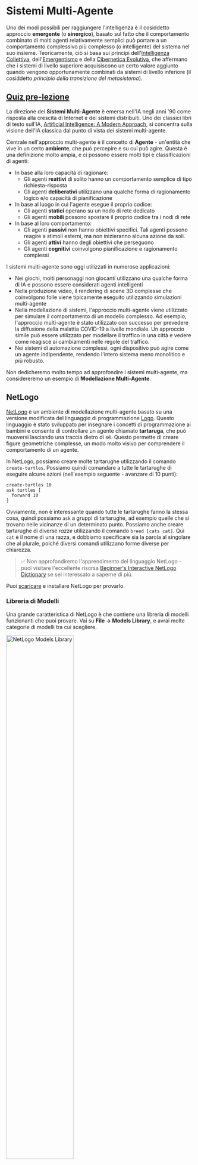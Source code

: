<!--
CO_OP_TRANSLATOR_METADATA:
{
  "original_hash": "1ddf651d7681b4449f9d09ea3b17911e",
  "translation_date": "2025-08-26T07:05:49+00:00",
  "source_file": "lessons/6-Other/23-MultiagentSystems/README.md",
  "language_code": "it"
}
-->
# Sistemi Multi-Agente

Uno dei modi possibili per raggiungere l'intelligenza è il cosiddetto approccio **emergente** (o **sinergico**), basato sul fatto che il comportamento combinato di molti agenti relativamente semplici può portare a un comportamento complessivo più complesso (o intelligente) del sistema nel suo insieme. Teoricamente, ciò si basa sui principi dell'[Intelligenza Collettiva](https://en.wikipedia.org/wiki/Collective_intelligence), dell'[Emergentismo](https://en.wikipedia.org/wiki/Global_brain) e della [Cibernetica Evolutiva](https://en.wikipedia.org/wiki/Global_brain), che affermano che i sistemi di livello superiore acquisiscono un certo valore aggiunto quando vengono opportunamente combinati da sistemi di livello inferiore (il cosiddetto *principio della transizione del metasistema*).

## [Quiz pre-lezione](https://ff-quizzes.netlify.app/en/ai/quiz/45)

La direzione dei **Sistemi Multi-Agente** è emersa nell'IA negli anni '90 come risposta alla crescita di Internet e dei sistemi distribuiti. Uno dei classici libri di testo sull'IA, [Artificial Intelligence: A Modern Approach](https://en.wikipedia.org/wiki/Artificial_Intelligence:_A_Modern_Approach), si concentra sulla visione dell'IA classica dal punto di vista dei sistemi multi-agente.

Centrale nell'approccio multi-agente è il concetto di **Agente** - un'entità che vive in un certo **ambiente**, che può percepire e su cui può agire. Questa è una definizione molto ampia, e ci possono essere molti tipi e classificazioni di agenti:

* In base alla loro capacità di ragionare:
   - Gli agenti **reattivi** di solito hanno un comportamento semplice di tipo richiesta-risposta
   - Gli agenti **deliberativi** utilizzano una qualche forma di ragionamento logico e/o capacità di pianificazione
* In base al luogo in cui l'agente esegue il proprio codice:
   - Gli agenti **statici** operano su un nodo di rete dedicato
   - Gli agenti **mobili** possono spostare il proprio codice tra i nodi di rete
* In base al loro comportamento:
   - Gli agenti **passivi** non hanno obiettivi specifici. Tali agenti possono reagire a stimoli esterni, ma non inizieranno alcuna azione da soli.
   - Gli agenti **attivi** hanno degli obiettivi che perseguono
   - Gli agenti **cognitivi** coinvolgono pianificazione e ragionamento complessi

I sistemi multi-agente sono oggi utilizzati in numerose applicazioni:

* Nei giochi, molti personaggi non giocanti utilizzano una qualche forma di IA e possono essere considerati agenti intelligenti
* Nella produzione video, il rendering di scene 3D complesse che coinvolgono folle viene tipicamente eseguito utilizzando simulazioni multi-agente
* Nella modellazione di sistemi, l'approccio multi-agente viene utilizzato per simulare il comportamento di un modello complesso. Ad esempio, l'approccio multi-agente è stato utilizzato con successo per prevedere la diffusione della malattia COVID-19 a livello mondiale. Un approccio simile può essere utilizzato per modellare il traffico in una città e vedere come reagisce ai cambiamenti nelle regole del traffico.
* Nei sistemi di automazione complessi, ogni dispositivo può agire come un agente indipendente, rendendo l'intero sistema meno monolitico e più robusto.

Non dedicheremo molto tempo ad approfondire i sistemi multi-agente, ma considereremo un esempio di **Modellazione Multi-Agente**.

## NetLogo

[NetLogo](https://ccl.northwestern.edu/netlogo/) è un ambiente di modellazione multi-agente basato su una versione modificata del linguaggio di programmazione [Logo](https://en.wikipedia.org/wiki/Logo_(programming_language)). Questo linguaggio è stato sviluppato per insegnare i concetti di programmazione ai bambini e consente di controllare un agente chiamato **tartaruga**, che può muoversi lasciando una traccia dietro di sé. Questo permette di creare figure geometriche complesse, un modo molto visivo per comprendere il comportamento di un agente.

In NetLogo, possiamo creare molte tartarughe utilizzando il comando `create-turtles`. Possiamo quindi comandare a tutte le tartarughe di eseguire alcune azioni (nell'esempio seguente - avanzare di 10 punti):

```
create-turtles 10
ask turtles [
  forward 10
]
```

Ovviamente, non è interessante quando tutte le tartarughe fanno la stessa cosa, quindi possiamo `ask` a gruppi di tartarughe, ad esempio quelle che si trovano nelle vicinanze di un determinato punto. Possiamo anche creare tartarughe di diverse *razze* utilizzando il comando `breed [cats cat]`. Qui `cat` è il nome di una razza, e dobbiamo specificare sia la parola al singolare che al plurale, poiché diversi comandi utilizzano forme diverse per chiarezza.

> ✅ Non approfondiremo l'apprendimento del linguaggio NetLogo - puoi visitare l'eccellente risorsa [Beginner's Interactive NetLogo Dictionary](https://ccl.northwestern.edu/netlogo/bind/) se sei interessato a saperne di più.

Puoi [scaricare](https://ccl.northwestern.edu/netlogo/download.shtml) e installare NetLogo per provarlo.

### Libreria di Modelli

Una grande caratteristica di NetLogo è che contiene una libreria di modelli funzionanti che puoi provare. Vai su **File → Models Library**, e avrai molte categorie di modelli tra cui scegliere.

<img alt="NetLogo Models Library" src="images/NetLogo-ModelLib.png" width="60%"/>

> Uno screenshot della libreria di modelli di Dmitry Soshnikov

Puoi aprire uno dei modelli, ad esempio **Biology → Flocking**.

### Principi Fondamentali

Dopo aver aperto il modello, verrai portato alla schermata principale di NetLogo. Ecco un esempio di modello che descrive la popolazione di lupi e pecore, date risorse finite (erba).

![NetLogo Main Screen](../../../../../translated_images/NetLogo-Main.32653711ec1a01b3cab22ec0b148e64193d0b979b055285bef329d5e3d6958c5.it.png)

> Screenshot di Dmitry Soshnikov

In questa schermata, puoi vedere:

* La sezione **Interfaccia** che contiene:
  - Il campo principale, dove vivono tutti gli agenti
  - Diversi controlli: pulsanti, cursori, ecc.
  - Grafici che puoi utilizzare per visualizzare i parametri della simulazione
* La scheda **Codice** che contiene l'editor, dove puoi scrivere il programma NetLogo

Nella maggior parte dei casi, l'interfaccia avrà un pulsante **Setup**, che inizializza lo stato della simulazione, e un pulsante **Go** che avvia l'esecuzione. Questi sono gestiti da gestori corrispondenti nel codice che appaiono così:

```
to go [
...
]
```

Il mondo di NetLogo è composto dai seguenti oggetti:

* **Agenti** (tartarughe) che possono muoversi sul campo e fare qualcosa. Comandi gli agenti utilizzando la sintassi `ask turtles [...]`, e il codice tra parentesi viene eseguito da tutti gli agenti in *modalità tartaruga*.
* **Patch** sono aree quadrate del campo, su cui vivono gli agenti. Puoi fare riferimento a tutti gli agenti sulla stessa patch, oppure puoi cambiare i colori delle patch e alcune altre proprietà. Puoi anche `ask patches` di fare qualcosa.
* **Osservatore** è un agente unico che controlla il mondo. Tutti i gestori dei pulsanti vengono eseguiti in *modalità osservatore*.

> ✅ La bellezza di un ambiente multi-agente è che il codice che gira in modalità tartaruga o in modalità patch viene eseguito contemporaneamente da tutti gli agenti in parallelo. Così, scrivendo poco codice e programmando il comportamento di un singolo agente, puoi creare un comportamento complesso del sistema di simulazione nel suo insieme.

### Flocking

Come esempio di comportamento multi-agente, consideriamo il **[Flocking](https://en.wikipedia.org/wiki/Flocking_(behavior))**. Il Flocking è un modello complesso molto simile al modo in cui volano gli stormi di uccelli. Osservandoli volare, potresti pensare che seguano una sorta di algoritmo collettivo o che possiedano una forma di *intelligenza collettiva*. Tuttavia, questo comportamento complesso emerge quando ogni singolo agente (in questo caso, un *uccello*) osserva solo alcuni altri agenti a breve distanza da sé e segue tre semplici regole:

* **Allineamento** - si orienta verso la direzione media degli agenti vicini
* **Coesione** - cerca di orientarsi verso la posizione media dei vicini (*attrazione a lungo raggio*)
* **Separazione** - quando si avvicina troppo ad altri uccelli, cerca di allontanarsi (*repulsione a corto raggio*)

Puoi eseguire l'esempio di flocking e osservare il comportamento. Puoi anche regolare i parametri, come il *grado di separazione* o il *raggio visivo*, che definisce quanto lontano ogni uccello può vedere. Nota che se riduci il raggio visivo a 0, tutti gli uccelli diventano ciechi e il flocking si interrompe. Se riduci la separazione a 0, tutti gli uccelli si raggruppano in una linea retta.

> ✅ Passa alla scheda **Codice** e osserva dove sono implementate nel codice le tre regole del flocking (allineamento, coesione e separazione). Nota come ci riferiamo solo agli agenti che sono in vista.

### Altri Modelli da Vedere

Ci sono alcuni altri modelli interessanti con cui puoi sperimentare:

* **Art → Fireworks** mostra come un fuoco d'artificio possa essere considerato un comportamento collettivo di singoli flussi di fuoco
* **Social Science → Traffic Basic** e **Social Science → Traffic Grid** mostrano il modello del traffico cittadino in una griglia 1D e 2D con o senza semafori. Ogni auto nella simulazione segue le seguenti regole:
   - Se lo spazio davanti è vuoto - accelera (fino a una certa velocità massima)
   - Se vede un ostacolo davanti - frena (e puoi regolare quanto lontano un conducente può vedere)
* **Social Science → Party** mostra come le persone si raggruppano durante una festa. Puoi trovare la combinazione di parametri che porta al più rapido aumento della felicità del gruppo.

Come puoi vedere da questi esempi, le simulazioni multi-agente possono essere un modo molto utile per comprendere il comportamento di un sistema complesso composto da individui che seguono la stessa o simile logica. Può anche essere utilizzato per controllare agenti virtuali, come [NPC](https://en.wikipedia.org/wiki/NPC) nei videogiochi o agenti in mondi animati 3D.

## Agenti Deliberativi

Gli agenti descritti sopra sono molto semplici, reagendo ai cambiamenti nell'ambiente utilizzando una sorta di algoritmo. In quanto tali, sono **agenti reattivi**. Tuttavia, a volte gli agenti possono ragionare e pianificare le loro azioni, nel qual caso vengono chiamati **deliberativi**.

Un esempio tipico potrebbe essere un agente personale che riceve un'istruzione da un umano per prenotare un viaggio. Supponiamo che ci siano molti agenti che vivono su Internet e che possono aiutarlo. Dovrebbe quindi contattare altri agenti per vedere quali voli sono disponibili, quali sono i prezzi degli hotel per diverse date e cercare di negoziare il miglior prezzo. Quando il piano di viaggio è completo e confermato dal proprietario, può procedere con la prenotazione.

Per fare ciò, gli agenti devono **comunicare**. Per una comunicazione efficace, hanno bisogno di:

* Alcuni **linguaggi standard per scambiare conoscenze**, come [Knowledge Interchange Format](https://en.wikipedia.org/wiki/Knowledge_Interchange_Format) (KIF) e [Knowledge Query and Manipulation Language](https://en.wikipedia.org/wiki/Knowledge_Query_and_Manipulation_Language) (KQML). Questi linguaggi sono progettati sulla base della [teoria degli atti linguistici](https://en.wikipedia.org/wiki/Speech_act).
* Questi linguaggi dovrebbero includere anche alcuni **protocolli per le negoziazioni**, basati su diversi **tipi di aste**.
* Una **ontologia comune** da utilizzare, in modo che si riferiscano agli stessi concetti conoscendone la semantica
* Un modo per **scoprire** cosa possono fare i diversi agenti, basato anch'esso su una sorta di ontologia

Gli agenti deliberativi sono molto più complessi di quelli reattivi, perché non solo reagiscono ai cambiamenti nell'ambiente, ma devono anche essere in grado di *iniziare* azioni. Una delle architetture proposte per gli agenti deliberativi è il cosiddetto agente Belief-Desire-Intention (BDI):

* **Beliefs** formano un insieme di conoscenze sull'ambiente di un agente. Può essere strutturato come una base di conoscenza o un insieme di regole che un agente può applicare a una situazione specifica nell'ambiente.
* **Desires** definiscono ciò che un agente vuole fare, cioè i suoi obiettivi. Ad esempio, l'obiettivo dell'agente assistente personale sopra è prenotare un viaggio, e l'obiettivo di un agente di un hotel è massimizzare il profitto.
* **Intentions** sono azioni specifiche che un agente pianifica per raggiungere i suoi obiettivi. Le azioni tipicamente cambiano l'ambiente e causano comunicazione con altri agenti.

Esistono alcune piattaforme disponibili per costruire sistemi multi-agente, come [JADE](https://jade.tilab.com/). [Questo articolo](https://arxiv.org/ftp/arxiv/papers/2007/2007.08961.pdf) contiene una panoramica delle piattaforme multi-agente, insieme a una breve storia dei sistemi multi-agente e ai loro diversi scenari di utilizzo.

## Conclusione

I sistemi Multi-Agente possono assumere forme molto diverse ed essere utilizzati in molte applicazioni differenti. 
Tendono tutti a concentrarsi sul comportamento più semplice di un singolo agente, ottenendo un comportamento più complesso del sistema complessivo grazie all'**effetto sinergico**.

## 🚀 Sfida

Porta questa lezione nel mondo reale e prova a concettualizzare un sistema multi-agente che possa risolvere un problema. Cosa, ad esempio, dovrebbe fare un sistema multi-agente per ottimizzare il percorso di uno scuolabus? Come potrebbe funzionare in una panetteria?

## [Quiz post-lezione](https://ff-quizzes.netlify.app/en/ai/quiz/46)

## Revisione e Studio Autonomo

Esamina l'uso di questo tipo di sistema nell'industria. Scegli un dominio come la produzione o l'industria dei videogiochi e scopri come i sistemi multi-agente possono essere utilizzati per risolvere problemi unici.

## [Compito NetLogo](assignment.md)

**Disclaimer**:  
Questo documento è stato tradotto utilizzando il servizio di traduzione automatica [Co-op Translator](https://github.com/Azure/co-op-translator). Sebbene ci impegniamo per garantire l'accuratezza, si prega di notare che le traduzioni automatiche potrebbero contenere errori o imprecisioni. Il documento originale nella sua lingua nativa dovrebbe essere considerato la fonte autorevole. Per informazioni critiche, si raccomanda una traduzione professionale effettuata da un traduttore umano. Non siamo responsabili per eventuali incomprensioni o interpretazioni errate derivanti dall'uso di questa traduzione.